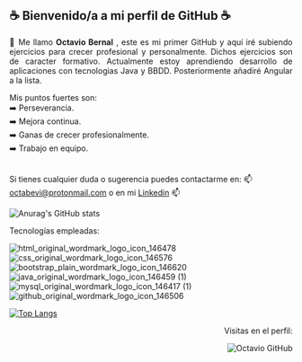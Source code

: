 <h2>☕ Bienvenido/a a mi perfil de GitHub ☕</h2>

<p align="justify">
🔰 Me llamo <b>Octavio Bernal</b> , este es mi primer GitHub y aquí iré subiendo ejercicios para crecer profesional y personalmente. Dichos ejercicios son de caracter formativo. Actualmente estoy aprendiendo desarrollo de aplicaciones con tecnologias Java y BBDD. Posteriormente añadiré Angular a la lista.<br>
</p>
Mis puntos fuertes son:<br>
➡️ Perseverancia.<br>
➡️ Mejora continua.<br>
➡️ Ganas de crecer profesionalmente.<br>
➡️ Trabajo en equipo.<br><br>

Si tienes cualquier duda o sugerencia puedes contactarme en: 📫 octabevi@protonmail.com o en mi [Linkedin](https://www.linkedin.com/in/octavio-bernal-vilana) 📫

![Anurag's GitHub stats](https://github-readme-stats.vercel.app/api?username=OctavioBernalGH&show_icons=true&theme=radical)

Tecnologías empleadas:


![html_original_wordmark_logo_icon_146478](https://user-images.githubusercontent.com/103035621/169846451-a516a907-502c-4270-b78f-4439cab76b64.png)
![css_original_wordmark_logo_icon_146576](https://user-images.githubusercontent.com/103035621/169846456-88590c0c-bd55-4ab7-b61d-030ea770d70b.png)
![bootstrap_plain_wordmark_logo_icon_146620](https://user-images.githubusercontent.com/103035621/169847654-13c0131f-33f0-4e13-a9cf-b1edcef55437.png)
![java_original_wordmark_logo_icon_146459 (1)](https://user-images.githubusercontent.com/103035621/169846852-ff2af1d2-65b5-4f7b-9aa6-4b2836fa2d63.png)
![mysql_original_wordmark_logo_icon_146417 (1)](https://user-images.githubusercontent.com/103035621/169846984-c8c896b3-0950-4da0-8e2d-3bcca4d6f04c.png)
![github_original_wordmark_logo_icon_146506](https://user-images.githubusercontent.com/103035621/169847321-088b8693-06e4-4abb-89f1-03e39fe058de.png)



[![Top Langs](https://github-readme-stats.vercel.app/api/top-langs/?username=OctavioBernalGH&layout=compact)](https://github.com/anuraghazra/github-readme-stats)


<p align="right">Visitas en el perfil:<br></p>

<p align="right">
<img src="https://komarev.com/ghpvc/?username=OctavioBernalGH&label=Profile%20views&color=blueviolet&style=for-the-badge" alt="Octavio GitHub" /> 
</p>
